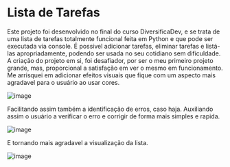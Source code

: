 # Lista de Tarefas
Este projeto foi desenvolvido no final do curso DiversificaDev, e se trata de uma lista de tarefas totalmente funcional feita em Python e que pode ser executada via console. É possivel adicionar tarefas, eliminar tarefas e listá-las apropriadamente, podendo ser usada no seu cotidiano sem dificuldade.
A criação do projeto em si, foi desafiador, por ser o meu primeiro projeto grande, mas, proporcional a satisfação em ver o mesmo em funcionamento. Me arrisquei em adicionar efeitos visuais que fique com um aspecto mais agradavel para o usuário ao usar cores. 

![image](https://github.com/user-attachments/assets/79037ec3-68b1-492b-aa7b-a33778dfca96)

Facilitando assim também a identificação de erros, caso haja. Auxiliando assim o usuário a verificar o erro e corrigir de forma mais simples e rapida.

![image](https://github.com/user-attachments/assets/21408d15-10c0-49a2-9022-68402a67c25a)

E tornando mais agradavel a visualização da lista.

![image](https://github.com/user-attachments/assets/9b790914-24c9-4b10-9bc0-444f4b07e0dc)




